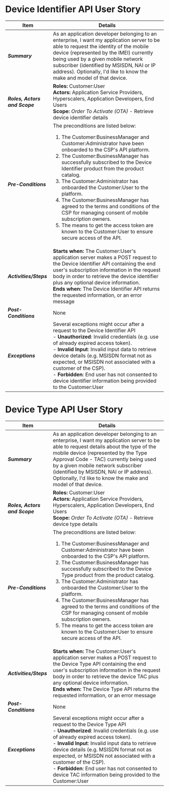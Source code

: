 # Device Identifier API User Story

| **Item** | **Details** |
| ---- | ------- |
| ***Summary*** | As an application developer belonging to an enterprise, I want my application server to be able to request the identity of the mobile device (represented by the IMEI) currently being used by a given mobile network subscriber (identified by MSISDN, NAI or IP address). Optionally, I'd like to know the make and model of that device. |
| ***Roles, Actors and Scope*** | **Roles:** Customer:User<br> **Actors:** Application Service Providers, Hyperscalers, Application Developers, End Users<br> **Scope:** *Order To Activate (OTA)* \- Retrieve device identifier details |
| ***Pre-Conditions*** |The preconditions are listed below:<br><ol><li>The Customer:BusinessManager and Customer:Administrator have been onboarded to the CSP's API platform.</li><li>The Customer:BusinessManager has successfully subscribed to the Device Identifier product from the product catalog.</li><li>The Customer:Administrator has onboarded the Customer:User to the platform.</li><li>The Customer:BusinessManager has agreed to the terms and conditions of the CSP for managing consent of mobile subscription owners.</li><li>The means to get the access token are known to the Customer:User to ensure secure access of the API.|
| ***Activities/Steps*** | **Starts when:** The Customer:User's application server makes a POST request to the Device Identifier API containing the end user's subscription information in the request body in order to retrieve the device identifier plus any optional device information.<br>**Ends when:** The Device Identifier API returns the requested information, or an error message |
| ***Post-Conditions*** | None  |
| ***Exceptions*** | Several exceptions might occur after a request to the Device Identifier API<br>- **Unauthorized**: Invalid credentials (e.g. use of already expired access token).<br>- **Invalid Input**: Invalid input data to retrieve device details (e.g. MSISDN format not as expected, or MSISDN not associated with a customer of the CSP).<br>- **Forbidden**: End user has not consented to device identifier information being provided to the Customer:User|

# Device Type API User Story

| **Item** | **Details** |
| ---- | ------- |
| ***Summary*** | As an application developer belonging to an enterprise, I want my application server to be able to request details about the type of the mobile device (represented by the Type Approval Code - TAC) currently being used by a given mobile network subscriber (identified by MSISDN, NAI or IP address). Optionally, I'd like to know the make and model of that device. |
| ***Roles, Actors and Scope*** | **Roles:** Customer:User<br> **Actors:** Application Service Providers, Hyperscalers, Application Developers, End Users<br> **Scope:** *Order To Activate (OTA)* \- Retrieve device type details |
| ***Pre-Conditions*** |The preconditions are listed below:<br><ol><li>The Customer:BusinessManager and Customer:Administrator have been onboarded to the CSP's API platform.</li><li>The Customer:BusinessManager has successfully subscribed to the Device Type product from the product catalog.</li><li>The Customer:Administrator has onboarded the Customer:User to the platform.</li><li>The Customer:BusinessManager has agreed to the terms and conditions of the CSP for managing consent of mobile subscription owners.</li><li>The means to get the access token are known to the Customer:User to ensure secure access of the API.|
| ***Activities/Steps*** | **Starts when:** The Customer:User's application server makes a POST request to the Device Type API containing the end user's subscription information in the request body in order to retrieve the device TAC plus any optional device information.<br>**Ends when:** The Device Type API returns the requested information, or an error message |
| ***Post-Conditions*** | None  |
| ***Exceptions*** | Several exceptions might occur after a request to the Device Type API<br>- **Unauthorized**: Invalid credentials (e.g. use of already expired access token).<br>- **Invalid Input**: Invalid input data to retrieve device details (e.g. MSISDN format not as expected, or MSISDN not associated with a customer of the CSP).<br>- **Forbidden**: End user has not consented to device TAC information being provided to the Customer:User|

